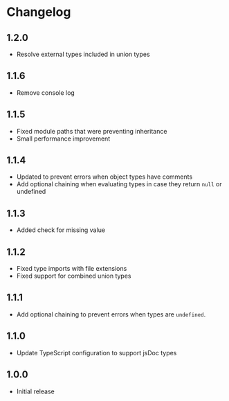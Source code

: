 # Changelog

## 1.2.0

- Resolve external types included in union types

## 1.1.6

- Remove console log

## 1.1.5

- Fixed module paths that were preventing inheritance
- Small performance improvement

## 1.1.4

- Updated to prevent errors when object types have comments
- Add optional chaining when evaluating types in case they return `null` or undefined

## 1.1.3

- Added check for missing value

## 1.1.2

- Fixed type imports with file extensions
- Fixed support for combined union types

## 1.1.1

- Add optional chaining to prevent errors when types are `undefined`.

## 1.1.0

- Update TypeScript configuration to support jsDoc types

## 1.0.0

- Initial release